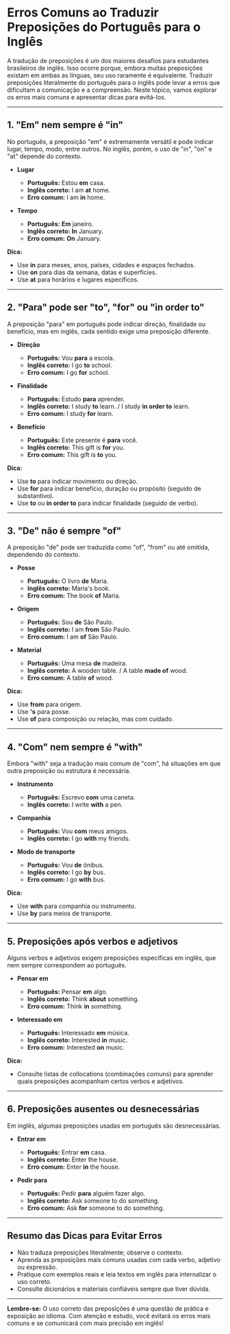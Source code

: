 
# Erros Comuns ao Traduzir Preposições do Português para o Inglês

A tradução de preposições é um dos maiores desafios para estudantes brasileiros de inglês. Isso ocorre porque, embora muitas preposições existam em ambas as línguas, seu uso raramente é equivalente. Traduzir preposições literalmente do português para o inglês pode levar a erros que dificultam a comunicação e a compreensão. Neste tópico, vamos explorar os erros mais comuns e apresentar dicas para evitá-los.

---

## 1. **"Em" nem sempre é "in"**

No português, a preposição "em" é extremamente versátil e pode indicar lugar, tempo, modo, entre outros. No inglês, porém, o uso de "in", "on" e "at" depende do contexto.

- **Lugar**
  - **Português:** Estou **em** casa.
  - **Inglês correto:** I am **at** home.  
  - **Erro comum:** I am **in** home.

- **Tempo**
  - **Português:** **Em** janeiro.
  - **Inglês correto:** **In** January.
  - **Erro comum:** **On** January.

**Dica:**  
- Use **in** para meses, anos, países, cidades e espaços fechados.
- Use **on** para dias da semana, datas e superfícies.
- Use **at** para horários e lugares específicos.

---

## 2. **"Para" pode ser "to", "for" ou "in order to"**

A preposição "para" em português pode indicar direção, finalidade ou benefício, mas em inglês, cada sentido exige uma preposição diferente.

- **Direção**
  - **Português:** Vou **para** a escola.
  - **Inglês correto:** I go **to** school.
  - **Erro comum:** I go **for** school.

- **Finalidade**
  - **Português:** Estudo **para** aprender.
  - **Inglês correto:** I study **to** learn. / I study **in order to** learn.
  - **Erro comum:** I study **for** learn.

- **Benefício**
  - **Português:** Este presente é **para** você.
  - **Inglês correto:** This gift is **for** you.
  - **Erro comum:** This gift is **to** you.

**Dica:**  
- Use **to** para indicar movimento ou direção.
- Use **for** para indicar benefício, duração ou propósito (seguido de substantivo).
- Use **to** ou **in order to** para indicar finalidade (seguido de verbo).

---

## 3. **"De" não é sempre "of"**

A preposição "de" pode ser traduzida como "of", "from" ou até omitida, dependendo do contexto.

- **Posse**
  - **Português:** O livro **de** Maria.
  - **Inglês correto:** Maria's book.
  - **Erro comum:** The book **of** Maria.

- **Origem**
  - **Português:** Sou **de** São Paulo.
  - **Inglês correto:** I am **from** São Paulo.
  - **Erro comum:** I am **of** São Paulo.

- **Material**
  - **Português:** Uma mesa **de** madeira.
  - **Inglês correto:** A wooden table. / A table **made of** wood.
  - **Erro comum:** A table **of** wood.

**Dica:**  
- Use **from** para origem.
- Use **'s** para posse.
- Use **of** para composição ou relação, mas com cuidado.

---

## 4. **"Com" nem sempre é "with"**

Embora "with" seja a tradução mais comum de "com", há situações em que outra preposição ou estrutura é necessária.

- **Instrumento**
  - **Português:** Escrevo **com** uma caneta.
  - **Inglês correto:** I write **with** a pen.

- **Companhia**
  - **Português:** Vou **com** meus amigos.
  - **Inglês correto:** I go **with** my friends.

- **Modo de transporte**
  - **Português:** Vou **de** ônibus.
  - **Inglês correto:** I go **by** bus.
  - **Erro comum:** I go **with** bus.

**Dica:**  
- Use **with** para companhia ou instrumento.
- Use **by** para meios de transporte.

---

## 5. **Preposições após verbos e adjetivos**

Alguns verbos e adjetivos exigem preposições específicas em inglês, que nem sempre correspondem ao português.

- **Pensar em**
  - **Português:** Pensar **em** algo.
  - **Inglês correto:** Think **about** something.
  - **Erro comum:** Think **in** something.

- **Interessado em**
  - **Português:** Interessado **em** música.
  - **Inglês correto:** Interested **in** music.
  - **Erro comum:** Interested **on** music.

**Dica:**  
- Consulte listas de collocations (combinações comuns) para aprender quais preposições acompanham certos verbos e adjetivos.

---

## 6. **Preposições ausentes ou desnecessárias**

Em inglês, algumas preposições usadas em português são desnecessárias.

- **Entrar em**
  - **Português:** Entrar **em** casa.
  - **Inglês correto:** Enter the house.
  - **Erro comum:** Enter **in** the house.

- **Pedir para**
  - **Português:** Pedir **para** alguém fazer algo.
  - **Inglês correto:** Ask someone to do something.
  - **Erro comum:** Ask **for** someone to do something.

---

## **Resumo das Dicas para Evitar Erros**

- Não traduza preposições literalmente; observe o contexto.
- Aprenda as preposições mais comuns usadas com cada verbo, adjetivo ou expressão.
- Pratique com exemplos reais e leia textos em inglês para internalizar o uso correto.
- Consulte dicionários e materiais confiáveis sempre que tiver dúvida.

---

**Lembre-se:** O uso correto das preposições é uma questão de prática e exposição ao idioma. Com atenção e estudo, você evitará os erros mais comuns e se comunicará com mais precisão em inglês!
```
